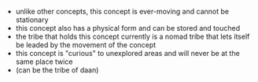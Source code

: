 
- unlike other concepts, this concept is ever-moving and cannot be stationary
- this concept also has a physical form and can be stored and touched
- the tribe that holds this concept currently is a nomad tribe that lets itself be leaded by the movement of the concept
- this concept is "curious" to unexplored areas and will never be at the same place twice
- (can be the tribe of daan)